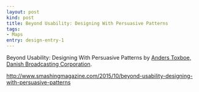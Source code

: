 ```yaml
---
layout: post
kind: post
title: Beyond Usability: Designing With Persuasive Patterns
tags:
- Maps
entry: design-entry-1
---
```


<p>Beyond Usability: Designing With Persuasive Patterns by <a href="https://www.smashingmagazine.com/author/anderstoxboe" target="_blank">Anders Toxboe, Danish Broadcasting Corporation</a>.</p>
<p><a href="http://www.smashingmagazine.com/2015/10/beyond-usability-designing-with-persuasive-patterns" target="_blank">http://www.smashingmagazine.com/2015/10/beyond-usability-designing-with-persuasive-patterns</a></p>


